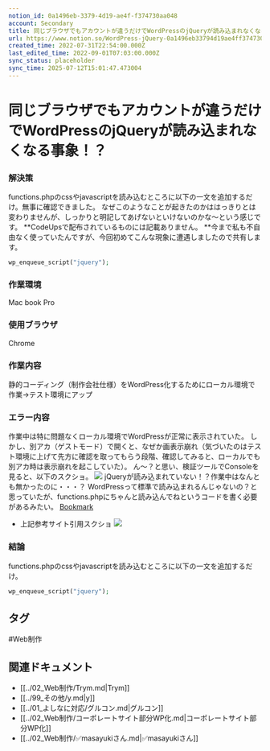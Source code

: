 ```yaml
---
notion_id: 0a1496eb-3379-4d19-ae4f-f374730aa048
account: Secondary
title: 同じブラウザでもアカウントが違うだけでWordPressのjQueryが読み込まれなくなる事象！？
url: https://www.notion.so/WordPress-jQuery-0a1496eb33794d19ae4ff374730aa048
created_time: 2022-07-31T22:54:00.000Z
last_edited_time: 2022-09-01T07:03:00.000Z
sync_status: placeholder
sync_time: 2025-07-12T15:01:47.473004
---
```

# 同じブラウザでもアカウントが違うだけでWordPressのjQueryが読み込まれなくなる事象！？

### 解決策
functions.phpのcssやjavascriptを読み込むところに以下の一文を追加するだけ。無事に確認できました。
なぜこのようなことが起きたのかははっきりとは変わりませんが、しっかりと明記してあげないといけないのかな〜という感じです。
**CodeUpsで配布されているものには記載ありません。
**今まで私も不自由なく使っていたんですが、今回初めてこんな現象に遭遇しましたので共有します。
```php
wp_enqueue_script("jquery");
```
### 作業環境
Mac book Pro
### 使用ブラウザ
Chrome
### 作業内容
静的コーディング（制作会社仕様）をWordPress化するためにローカル環境で作業→テスト環境にアップ
### エラー内容
作業中は特に問題なくローカル環境でWordPressが正常に表示されていた。
しかし、別アカ（ゲストモード）で開くと、なぜか画表示崩れ（気づいたのはテスト環境に上げて先方に確認を取ってもらう段階、確認してみると、ローカルでも別アカ時は表示崩れを起こしていた）。
ん〜？と思い、検証ツールでConsoleを見ると、以下のスクショ。
![](https://prod-files-secure.s3.us-west-2.amazonaws.com/d58fe38c-a9d4-4466-aed9-85604b7b2c6d/c88775aa-1dd3-411e-b4d6-ada6c1824b29/_2022-08-01_7.54.10.png?X-Amz-Algorithm=AWS4-HMAC-SHA256&X-Amz-Content-Sha256=UNSIGNED-PAYLOAD&X-Amz-Credential=ASIAZI2LB466Q65UE4HM%2F20250719%2Fus-west-2%2Fs3%2Faws4_request&X-Amz-Date=20250719T064805Z&X-Amz-Expires=3600&X-Amz-Security-Token=IQoJb3JpZ2luX2VjEIX%2F%2F%2F%2F%2F%2F%2F%2F%2F%2FwEaCXVzLXdlc3QtMiJHMEUCIQCazCu3b%2F4Ww67c0LC997YAIpWQ%2FBwYpCR0E5ILjxwaCQIgYLNbAy6dtFRYnMf7EyzIHKPaH3IKTJnJA11HeQse7NkqiAQInv%2F%2F%2F%2F%2F%2F%2F%2F%2F%2FARAAGgw2Mzc0MjMxODM4MDUiDCHH26E9CCs05KID6CrcA8G0DI2pIlq8Ab2B9PZtZRi6dQFcJL5pnKa45skV2qiZmjdr72VbzsyXi7PQMSYdl4l2HWfyTdTzB6g8CdT9BQqEHgyEocxWEr4CVuVu%2BoxJhtTs0w7inODyT%2BeK4s3IW%2B9ICpZxeRp6cSDqMl%2BAn1AUyuX00BbnyTVyjMBRd0JLCkJTfh8tqwTOh%2BCMvvhtGVhW0HkGKiHqXVv4nYPWijNOwOYKq0YFU%2BWTAeZLHf2kD7RoN4qMgxNHI%2BHHmQTL3k%2F%2BJcW3MBjzljkWWyVgRmaptDR4HSxlsKuWWaQt9KJ1ddvsg2BK%2FGsXYA8%2FbIZwTl60Xre2sDON0tIGk6NCXhrw%2BurqhmPoWq%2BnPiiWT%2FfeZAI34k9xWs5NNZrc66WP4XGqrLZQXZte9OmuBoxAnO6Kggy7dWWaMkGMC8AaZt%2B360%2BDDuTsPfwOw3aHwMtImWkvydkRWfEu6lJuj5GmS1igFpNteCo0EPHHmRFYQJ%2BKJa2dMLLcVrky7iozcHfZxtruLcylx7PYVKgjq823krHCq4tfxnvS1fIWCHirLx9TpR0d0cCajnxMjTAy%2FxzQ4trhLBi2KkBQy4WYSmCW142fS%2FJtGkwfGWB2cSEJOJOSO2eumxkSWepAgS3BMMbF7MMGOqUBgqPovcxALf9WF0bga2RBGkUYbsYBiD08qtlWxDCsgbUYsfowEWGFrXMotYGVls3PC4LYu6kKhFzopdg8A6HnNj1h6GnzPIBhDf78jAMepl6Vl2IC6ec0JkJYHEJUNacN6PSU86TR2uS%2BEsJxnq8c%2Fa%2BvuxUsENNXuCfIYa0RFUttiZnd%2FB2QZAzsgB7iTsRSxM8MjzSd6kSqvCFBfTi3Z6pXIUwe&X-Amz-Signature=2920c6976297bbca047f5bf3a8bb23fef369828ededf2b27d8caf29b186eda6a&X-Amz-SignedHeaders=host&x-amz-checksum-mode=ENABLED&x-id=GetObject)
jQueryが読み込まれていない！？作業中はなんとも無かったのに・・・？
WordPressって標準で読み込まれるんじゃないの？と思っていたが、functions.phpにちゃんと読み込んでねというコードを書く必要があるみたい。
[Bookmark](https://wp-load.in/wordpress/wordpress-jquery-loading)
- 上記参考サイト引用スクショ
  ![](https://prod-files-secure.s3.us-west-2.amazonaws.com/d58fe38c-a9d4-4466-aed9-85604b7b2c6d/f7eb6a04-2ea4-42b4-96c7-a27f34d6bd5d/Untitled.png?X-Amz-Algorithm=AWS4-HMAC-SHA256&X-Amz-Content-Sha256=UNSIGNED-PAYLOAD&X-Amz-Credential=ASIAZI2LB4662ZKXCYID%2F20250719%2Fus-west-2%2Fs3%2Faws4_request&X-Amz-Date=20250719T064805Z&X-Amz-Expires=3600&X-Amz-Security-Token=IQoJb3JpZ2luX2VjEIX%2F%2F%2F%2F%2F%2F%2F%2F%2F%2FwEaCXVzLXdlc3QtMiJHMEUCIES2kNKynHyrx9diQYtYs5zIzxeUBmhdgUSj8C80dyXxAiEAnLmNLQqT%2B7Q5LfILZka5JjqLK4Xzmg15DjtKl8Os14EqiAQInv%2F%2F%2F%2F%2F%2F%2F%2F%2F%2FARAAGgw2Mzc0MjMxODM4MDUiDCbyRlMpfP7m8FySWyrcA439wM5P%2FChwBZQ55HhSE8xdXIGirJBS6QPwmK6yiZCFU5yZjJlgvhX0nPA7GbM%2B8NOMbyAcGffqbgXYtqAKLdvujPyZbpkk%2BOZw4Zcsq3DuGamoXvbr%2BnvbgLHRYYqCTRj9F0BjSEm%2FlmhB%2FxxFVh2B%2FOSYShnCH%2BFaKFZ%2FVYhgpoCPFZl%2BvNsYhf%2FOevi1Nj0cKuQ8ESnn6bCB8Aph7n%2ByHKiabnWNgS2essvATtDCjUsY5Vnbi2qhEq0AcLGreCy1wkf4z%2B1Ylv%2FBqo1J5yyV%2FmcRJSs13J5Foyl6Tyvxg6AdCeEzM9%2Fwow6OsHYLhKPXa3UApaCG1rUsQz3mggX6XkvQW8A75K7ITWQZIGJzvqYidsR79%2BJBT0qXWzFtm3fFecOs5%2BFaeKHNBJxT582zgMnVAdUqd546w%2FCImIfCJbLQ2kpdwH5xd6IOPNgPVZL9CbJ25pWgsl2EmG5bg4o3UlbT2h61qwtyosRQjQyTW1YjV1b6VkbPLvUGGrP7XKbvpTlX8hexop1EcEggmDjDPI6X5y%2FvgWVxESXkqE4FCsN%2F01zIobRq8of7OiWue1%2FiNTAJMQ5JkDD6hYP2%2BDJxFtvG555gYimb6HMLKmNqIC0KHk3x3NDkMKpkMKTF7MMGOqUB0udaOZsXBGohbQluZ711nmQF1wGzh3AJ%2FUdUXnZxccrfW6ttaTP4rHtdrCxjHV7RSQBo8yqKUlKhaMPSpAWgWw9QTMqfYsYb8GSwzZkj0WXVlsyO5hNOqzm6BLXnEfVFYY2QBMRmoNM%2Bbdq%2Fu520SQzHDdUrkNwjMNvKZvE41ATm6XXkRIScgLbhounfErvq0CZTsBf8teSDmkpCrAcE2tm%2BWOSM&X-Amz-Signature=5bd992fba4490570f3cadcf66a1654e22396684dbfc8906c823f927a9a1b82a5&X-Amz-SignedHeaders=host&x-amz-checksum-mode=ENABLED&x-id=GetObject)
### 結論
functions.phpのcssやjavascriptを読み込むところに以下の一文を追加するだけ。
```php
wp_enqueue_script("jquery");
```

## タグ

#Web制作 

## 関連ドキュメント

- [[../02_Web制作/Trym.md|Trym]]
- [[../99_その他/y.md|y]]
- [[../01_よしなに対応/グルコン.md|グルコン]]
- [[../02_Web制作/コーポレートサイト部分WP化.md|コーポレートサイト部分WP化]]
- [[../02_Web制作/✅masayukiさん.md|✅masayukiさん]]
